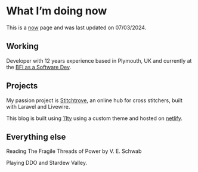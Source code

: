 # What I’m doing now

This is a <a href="https://nownownow.com/about">now</a> page and was last updated on 07/03/2024.

## Working

Developer with 12 years experience based in Plymouth, UK and currently at the <a href="https://bfi.org.uk"
    target="_blank">BFI as a Software Dev</a>.

## Projects

My passion project is <a href="https://stitchtrove.com" target="_blank">Stitchtrove</a>, an online hub for cross
stitchers, built with Laravel and Livewire.

This blog is built using <a href="https://www.11ty.dev/" target="_blank">11ty</a> using a custom theme and hosted on <a
    href="https://netlify.com" target="_blank">netlify</a></a>.

## Everything else

Reading The Fragile Threads of Power by V. E. Schwab

Playing DDO and Stardew Valley.
